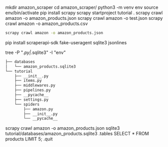 mkdir amazon_scraper
cd amazon_scraper/
python3 -m venv env
source env/bin/activate
pip install scrapy
scrapy startproject tutorial .
scrapy crawl amazon -o amazon_products.json
scrapy crawl amazon -o test.json
scrapy crawl amazon -o amazon_products.csv


```sh
scrapy crawl amazon -o amazon_products.json
```

pip install scraperapi-sdk fake-useragent sqlite3 jsonlines

tree -P "*.py|*.sqlite3" -I "env"

```sh
├── databases
│   └── amazon_products.sqlite3
└── tutorial
    ├── __init__.py
    ├── items.py
    ├── middlewares.py
    ├── pipelines.py
    ├── __pycache__
    ├── settings.py
    └── spiders
        ├── amazon.py
        ├── __init__.py
        └── __pycache__
```

scrapy crawl amazon -o amazon_products.json
sqlite3 tutorial/databases/amazon_products.sqlite3
.tables
SELECT * FROM products LIMIT 5;
.quit